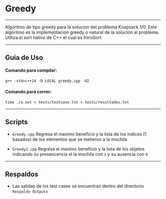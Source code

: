 # Greedy

---

Algoritmo de tipo greedy para la solucion del problema Knapsack 1/0. Este algoritmo es la implementacion greedy o natural de la solucion al problema. Utiliza el sort nativo de C++ el cual es IntroSort.

---

## Guia de Uso

#### Comando para compilar:

`g++ -std=c++14 -D LOCAL greedy.cpp -02`


#### Comando para correr:

`time ./a.out < tests/testcase.txt > tests/resultados.txt`

---

## Scripts

* `Greedy.cpp`
Regresa el maximo beneficio y la lista de los indices (1 basados) de los elementos que se metieron a la mochila

* `Greedy2.cpp`
Regresa el maximo beneficio y la lista de los objetos indicando su presencencia el la mochila con `1` y su ausencia con `0`


---

## Respaldos

* Las salidas de los test cases se encuentran dentro del directorio `Respaldo Outputs`